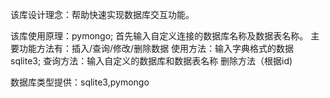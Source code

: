 
该库设计理念：帮助快速实现数据库交互功能。

该库使用原理：pymongo;
            首先输入自定义连接的数据库名称及数据表名称。
            主要功能方法有：插入/查询/修改/删除数据
            使用方法：输入字典格式的数据
            sqlite3;
            查询方法：输入自定义的数据库和数据表名称
            删除方法（根据id)
            

数据库类型提供：sqlite3,pymongo

